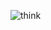 ![think][think]

<!-- Images -->
[think]: /sites/default/files/You%27re%20Not%20Paid%20To%20Think.jpg